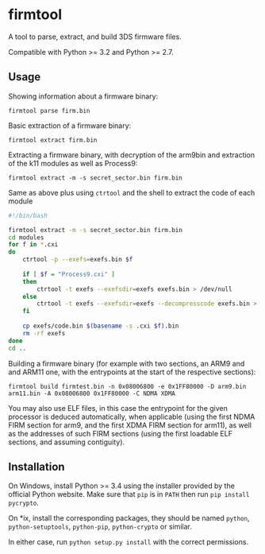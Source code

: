 # firmtool
A tool to parse, extract, and build 3DS firmware files.

Compatible with Python >= 3.2 and Python >= 2.7.
## Usage
Showing information about a firmware binary:
```
firmtool parse firm.bin
```

Basic extraction of a firmware binary:
```
firmtool extract firm.bin
```

Extracting a firmware binary, with decryption of the arm9bin and extraction of the k11 modules as well as Process9:
```
firmtool extract -m -s secret_sector.bin firm.bin
```

Same as above plus using `ctrtool` and the shell to extract the code of each module
```bash
#!/bin/bash

firmtool extract -m -s secret_sector.bin firm.bin
cd modules
for f in *.cxi
do
    ctrtool -p --exefs=exefs.bin $f
    
    if [ $f = "Process9.cxi" ]
    then
        ctrtool -t exefs --exefsdir=exefs exefs.bin > /dev/null
    else
        ctrtool -t exefs --exefsdir=exefs --decompresscode exefs.bin > /dev/null
    fi
    
    cp exefs/code.bin $(basename -s .cxi $f).bin
    rm -rf exefs
done
cd ..
```


Building a firmware binary (for example with two sections, an ARM9 and and ARM11 one, with the entrypoints at the start of the respective sections):
```
firmtool build firmtest.bin -n 0x08006800 -e 0x1FF80000 -D arm9.bin arm11.bin -A 0x08006800 0x1FF80000 -C NDMA XDMA
```

You may also use ELF files, in this case the entrypoint for the given processor is deduced automatically, when applicable (using the first NDMA FIRM section for arm9, and the first XDMA FIRM section for arm11), as well as the addresses of such FIRM sections (using the first loadable ELF sections, and assuming contiguity).

## Installation

On Windows, install Python >= 3.4 using the installer provided by the official Python website. Make sure that `pip` is in `PATH` then run `pip install pycrypto`.

On *ix, install the corresponding packages, they should be named `python`, `python-setuptools`, `python-pip`, `python-crypto` or similar.

In either case, run `python setup.py install` with the correct permissions. 
